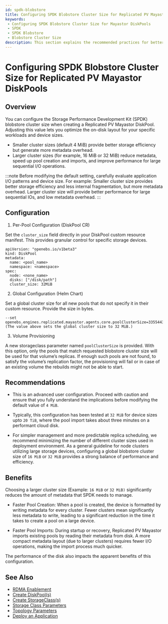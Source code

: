 ```yaml
---
id: spdk-blobstore
title: Configuring SPDK Blobstore Cluster Size for Replicated PV Mayastor DiskPools
keywords:
 - Configuring SPDK Blobstore Cluster Size for Mayastor DiskPools
 - SPDK
 - SPDK Blobstore
 - Blobstore Cluster Size
description: This section explains the recommended practices for better performance.
---
```

# Configuring SPDK Blobstore Cluster Size for Replicated PV Mayastor DiskPools

## Overview

You can configure the Storage Performance Development Kit (SPDK) blobstore cluster size when creating a Replicated PV Mayastor DiskPool. Adjusting this value lets you optimize the on-disk layout for your specific workloads and device sizes.

- Smaller cluster sizes (default 4 MiB) provide better storage efficiency but generate more metadata overhead.
- Larger cluster sizes (for example, 16 MiB or 32 MiB) reduce metadata, speed up pool creation and imports, and improve performance for large sequential I/O operations.

:::note
Before modifying the default setting, carefully evaluate application I/O patterns and device size. For example: Smaller cluster size provides better storage efficiency and less internal fragmentation, but more metadata overhead. Larger cluster size will provide better performance for large sequential IOs, and low metadata overhead.
:::

## Configuration

1. Per-Pool Configuration (DiskPool CR)

Set the `cluster_size` field directly in your DiskPool custom resource manifest. This provides granular control for specific storage devices.

```
apiVersion: "openebs.io/v1beta3"
kind: DiskPool
metadata:
  name: <pool_name>
  namespace: <namespace>
spec:
  node: <none_name>
  disks: ["/disk/path"]
  cluster_size: 32MiB
```

2. Global Configuration (Helm Chart)

Set a global cluster size for all new pools that do not specify it in their custom resource. Provide the size in bytes.

```
--set openebs.engines.replicated.mayastor.agents.core.poolClusterSize=33554432
(The value above sets the global cluster size to 32 MiB.)
```

3. Volume Provisioning

A new storageclass parameter named `poolClusterSize` is provided. With this option, only the pools that match requested blobstore cluster size will be used for that volume’s replicas. If enough such pools are not found, to satisfy the volume’s replication factor, the provisioning will fail or in case of an existing volume the rebuilds might not be able to start.

## Recommendations

- This is an advanced user configuration. Proceed with caution and ensure that you fully understand the implications before modifying the default value of `4 MiB`.

- Typically, this configuration has been tested at `32 MiB` for device sizes upto `20 TiB`, where the pool import takes about three minutes on a performant cloud disk.

- For simpler management and more predictable replica scheduling, we recommend minimizing the number of different cluster sizes used in deployment environment. As a general guideline for node clusters utilizing large storage devices, configuring a global blobstore cluster size of `16 MiB` or `32 MiB` provides a strong balance of performance and efficiency.

## Benefits

Choosing a larger cluster size (Example: `16 MiB` or `32 MiB)` significantly reduces the amount of metadata that SPDK needs to manage.

- Faster Pool Creation: When a pool is created, the device is formatted by writing metadata for every cluster. Fewer clusters mean significantly less metadata to write, leading to a significant reduction in the time it takes to create a pool on a large device.

- Faster Pool Imports: During startup or recovery, Replicated PV Mayastor imports existing pools by reading their metadata from disk. A more compact metadata layout (due to larger clusters) requires fewer I/O operations, making the import process much quicker.

The performance of the disk also impacts the apparent benefits of this configuration.

## See Also

- [RDMA Enablement](../configuration/rs-rdma.md)
- [Create DiskPool(s)](../configuration/rs-create-diskpool.md)
- [Create StorageClass(s)](../configuration/rs-create-storageclass.md)
- [Storage Class Parameters](../configuration/rs-storage-class-parameters.md)
- [Topology Parameters](../configuration/rs-topology-parameters.md)
- [Deploy an Application](../configuration/rs-deployment.md)